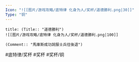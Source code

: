 ```yaml
---
Icon: "![[图片/游戏攻略/底特律 化身为人/奖杯/道德勝利.png|30]]"
Type: "铜"
---
```

```ad-common-bronze-trophy
title: (Title:: "道德勝利")
![[图片/游戏攻略/底特律 化身为人/奖杯/道德勝利.png|100]]

(Comment:: "馬庫斯成功說服士兵往後退")
```

#底特律/奖杯 #奖杯 #奖杯/铜
